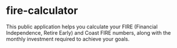 # fire-calculator

This public application helps you calculate your FIRE (Financial Independence, Retire Early) and Coast FIRE numbers, along with the monthly investment required to achieve your goals.

